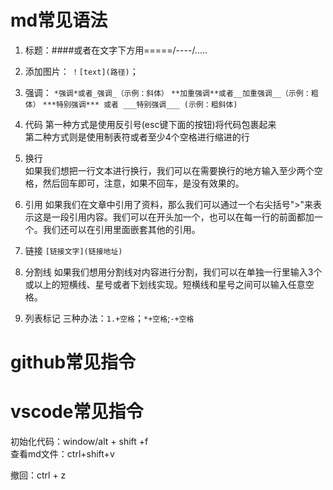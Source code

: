 # md常见语法
1. 标题：####或者在文字下方用=====/----/.....
2. 添加图片：
`！[text](路径)`；

3. 强调：
`*强调*或者_强调_（示例：斜体）`
`**加重强调**或者__加重强调__（示例：粗体）`
`***特别强调*** 或者 ___特别强调___ (示例：粗斜体)`

4. 代码
第一种方式是使用反引号(esc键下面的按钮)将代码包裹起来  
第二种方式则是使用制表符或者至少4个空格进行缩进的行

5. 换行  
如果我们想把一行文本进行换行，我们可以在需要换行的地方输入至少两个空格，然后回车即可，注意，如果不回车，是没有效果的。

6. 引用
如果我们在文章中引用了资料，那么我们可以通过一个右尖括号">"来表示这是一段引用内容。我们可以在开头加一个，也可以在每一行的前面都加一个。我们还可以在引用里面嵌套其他的引用。

7. 链接
`[链接文字](链接地址)`

8. 分割线
如果我们想用分割线对内容进行分割，我们可以在单独一行里输入3个或以上的短横线、星号或者下划线实现。短横线和星号之间可以输入任意空格。

9. 列表标记
三种办法：`1.+空格`；`*+空格`;`-+空格`


# github常见指令

# vscode常见指令
初始化代码：window/alt + shift +f  
查看md文件：ctrl+shift+v

撤回：ctrl + z  


